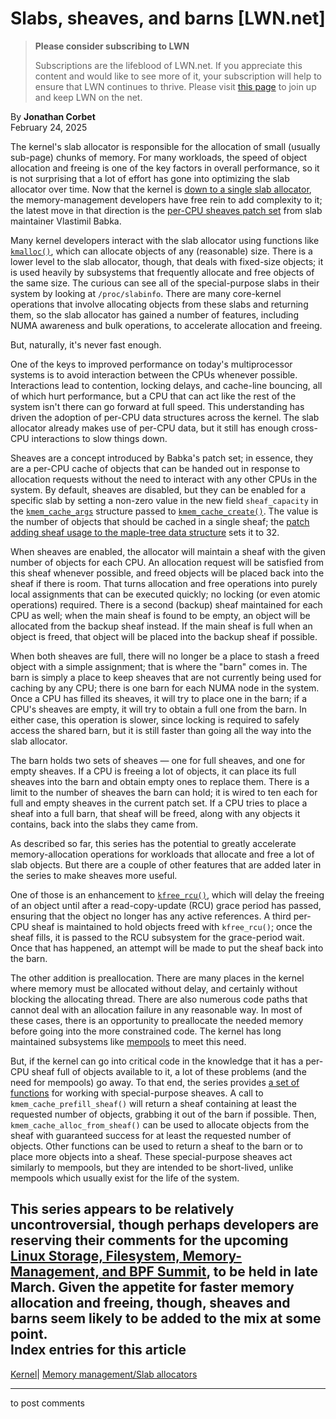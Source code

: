 # Slabs, sheaves, and barns [LWN.net]

> **Please consider subscribing to LWN**
> 
> Subscriptions are the lifeblood of LWN.net. If you appreciate this content and would like to see more of it, your subscription will help to ensure that LWN continues to thrive. Please visit [this page](/Promo/nst-nag1/subscribe) to join up and keep LWN on the net. 

By **Jonathan Corbet**  
February 24, 2025 

The kernel's slab allocator is responsible for the allocation of small (usually sub-page) chunks of memory. For many workloads, the speed of object allocation and freeing is one of the key factors in overall performance, so it is not surprising that a lot of effort has gone into optimizing the slab allocator over time. Now that the kernel is [down to a single slab allocator](/Articles/974138/), the memory-management developers have free rein to add complexity to it; the latest move in that direction is the [per-CPU sheaves patch set](/ml/all/20250214-slub-percpu-caches-v2-0-88592ee0966a@suse.cz) from slab maintainer Vlastimil Babka. 

Many kernel developers interact with the slab allocator using functions like [`kmalloc()`](https://docs.kernel.org/core-api/mm-api.html#c.kmalloc), which can allocate objects of any (reasonable) size. There is a lower level to the slab allocator, though, that deals with fixed-size objects; it is used heavily by subsystems that frequently allocate and free objects of the same size. The curious can see all of the special-purpose slabs in their system by looking at `/proc/slabinfo`. There are many core-kernel operations that involve allocating objects from these slabs and returning them, so the slab allocator has gained a number of features, including NUMA awareness and bulk operations, to accelerate allocation and freeing. 

But, naturally, it's never fast enough. 

One of the keys to improved performance on today's multiprocessor systems is to avoid interaction between the CPUs whenever possible. Interactions lead to contention, locking delays, and cache-line bouncing, all of which hurt performance, but a CPU that can act like the rest of the system isn't there can go forward at full speed. This understanding has driven the adoption of per-CPU data structures across the kernel. The slab allocator already makes use of per-CPU data, but it still has enough cross-CPU interactions to slow things down. 

Sheaves are a concept introduced by Babka's patch set; in essence, they are a per-CPU cache of objects that can be handed out in response to allocation requests without the need to interact with any other CPUs in the system. By default, sheaves are disabled, but they can be enabled for a specific slab by setting a non-zero value in the new field `sheaf_capacity` in the [`kmem_cache_args`](https://elixir.bootlin.com/linux/v6.13.3/source/include/linux/slab.h#L265) structure passed to [`kmem_cache_create()`](https://docs.kernel.org/core-api/mm-api.html#c.kmem_cache_create). The value is the number of objects that should be cached in a single sheaf; the [patch adding sheaf usage to the maple-tree data structure](/ml/all/20250214-slub-percpu-caches-v2-10-88592ee0966a@suse.cz) sets it to 32. 

When sheaves are enabled, the allocator will maintain a sheaf with the given number of objects for each CPU. An allocation request will be satisfied from this sheaf whenever possible, and freed objects will be placed back into the sheaf if there is room. That turns allocation and free operations into purely local assignments that can be executed quickly; no locking (or even atomic operations) required. There is a second (backup) sheaf maintained for each CPU as well; when the main sheaf is found to be empty, an object will be allocated from the backup sheaf instead. If the main sheaf is full when an object is freed, that object will be placed into the backup sheaf if possible. 

When both sheaves are full, there will no longer be a place to stash a freed object with a simple assignment; that is where the "barn" comes in. The barn is simply a place to keep sheaves that are not currently being used for caching by any CPU; there is one barn for each NUMA node in the system. Once a CPU has filled its sheaves, it will try to place one in the barn; if a CPU's sheaves are empty, it will try to obtain a full one from the barn. In either case, this operation is slower, since locking is required to safely access the shared barn, but it is still faster than going all the way into the slab allocator. 

The barn holds two sets of sheaves — one for full sheaves, and one for empty sheaves. If a CPU is freeing a lot of objects, it can place its full sheaves into the barn and obtain empty ones to replace them. There is a limit to the number of sheaves the barn can hold; it is wired to ten each for full and empty sheaves in the current patch set. If a CPU tries to place a sheaf into a full barn, that sheaf will be freed, along with any objects it contains, back into the slabs they came from. 

As described so far, this series has the potential to greatly accelerate memory-allocation operations for workloads that allocate and free a lot of slab objects. But there are a couple of other features that are added later in the series to make sheaves more useful. 

One of those is an enhancement to [`kfree_rcu()`](https://docs.kernel.org/core-api/kernel-api.html#c.kfree_rcu), which will delay the freeing of an object until after a read-copy-update (RCU) grace period has passed, ensuring that the object no longer has any active references. A third per-CPU sheaf is maintained to hold objects freed with `kfree_rcu()`; once the sheaf fills, it is passed to the RCU subsystem for the grace-period wait. Once that has happened, an attempt will be made to put the sheaf back into the barn. 

The other addition is preallocation. There are many places in the kernel where memory must be allocated without delay, and certainly without blocking the allocating thread. There are also numerous code paths that cannot deal with an allocation failure in any reasonable way. In most of these cases, there is an opportunity to preallocate the needed memory before going into the more constrained code. The kernel has long maintained subsystems like [mempools](https://www.kernel.org/doc/html/latest/core-api/mm-api.html#memory-pools) to meet this need. 

But, if the kernel can go into critical code in the knowledge that it has a per-CPU sheaf full of objects available to it, a lot of these problems (and the need for mempools) go away. To that end, the series provides [a set of functions](/ml/all/20250214-slub-percpu-caches-v2-6-88592ee0966a@suse.cz) for working with special-purpose sheaves. A call to `kmem_cache_prefill_sheaf()` will return a sheaf containing at least the requested number of objects, grabbing it out of the barn if possible. Then, `kmem_cache_alloc_from_sheaf()` can be used to allocate objects from the sheaf with guaranteed success for at least the requested number of objects. Other functions can be used to return a sheaf to the barn or to place more objects into a sheaf. These special-purpose sheaves act similarly to mempools, but they are intended to be short-lived, unlike mempools which usually exist for the life of the system. 

This series appears to be relatively uncontroversial, though perhaps developers are reserving their comments for the upcoming [Linux Storage, Filesystem, Memory-Management, and BPF Summit](https://events.linuxfoundation.org/lsfmmbpf/), to be held in late March. Given the appetite for faster memory allocation and freeing, though, sheaves and barns seem likely to be added to the mix at some point.  
Index entries for this article  
---  
[Kernel](/Kernel/Index)| [Memory management/Slab allocators](/Kernel/Index#Memory_management-Slab_allocators)  
  


* * *

to post comments 
